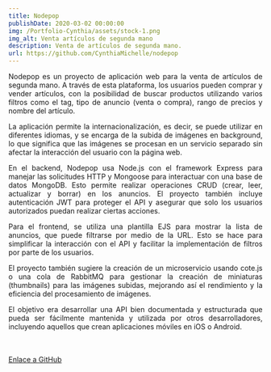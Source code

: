 ```yaml
---
title: Nodepop
publishDate: 2020-03-02 00:00:00
img: /Portfolio-Cynthia/assets/stock-1.png
img_alt: Venta artículos de segunda mano
description: Venta de artículos de segunda mano. 
url: https://github.com/CynthiaMichelle/nodepop
---
```

<style>
  p {
    text-align: justify;
  }
</style>

Nodepop es un proyecto de aplicación web para la venta de artículos de segunda mano. A través de esta plataforma, los usuarios pueden comprar y vender artículos, con la posibilidad de buscar productos utilizando varios filtros como el tag, tipo de anuncio (venta o compra), rango de precios y nombre del artículo.

La aplicación permite la internacionalización, es decir, se puede utilizar en diferentes idiomas, y se encarga de la subida de imágenes en background, lo que significa que las imágenes se procesan en un servicio separado sin afectar la interacción del usuario con la página web.

En el backend, Nodepop usa Node.js con el framework Express para manejar las solicitudes HTTP y Mongoose para interactuar con una base de datos MongoDB. Esto permite realizar operaciones CRUD (crear, leer, actualizar y borrar) en los anuncios. El proyecto también incluye autenticación JWT para proteger el API y asegurar que solo los usuarios autorizados puedan realizar ciertas acciones.

Para el frontend, se utiliza una plantilla EJS para mostrar la lista de anuncios, que puede filtrarse por medio de la URL. Esto se hace para simplificar la interacción con el API y facilitar la implementación de filtros por parte de los usuarios.

El proyecto también sugiere la creación de un microservicio usando cote.js o una cola de RabbitMQ para gestionar la creación de miniaturas (thumbnails) para las imágenes subidas, mejorando así el rendimiento y la eficiencia del procesamiento de imágenes.

El objetivo era desarrollar una API bien documentada y estructurada que pueda ser fácilmente mantenida y utilizada por otros desarrolladores, incluyendo aquellos que crean aplicaciones móviles en iOS o Android. 

<br>
<br>
<a href="https://github.com/CynthiaMichelle/nodepop" target="_blank">Enlace a GitHub</a>
<br>
<br>
